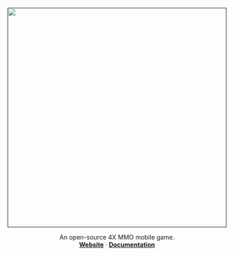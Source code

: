 <p align="center">
  
  <a href="" target="_blank">
    <img src="https://user-images.githubusercontent.com/6529619/71329888-7e238300-24f7-11ea-8bbf-550181e164aa.png?style=centerme"
    width="500px">
  </a>

  <p align="center">
    An open-source 4X MMO mobile game.
    <br>
    <a href="https://www.open-conquest.org/" target="_blank"><strong>Website</strong></a>
    ·
    <a href="https://docs.google.com/document/d/1-0B6tDCrB43ZTyw8Gof0TYjc9zldjr5Jk7s5rZohKWI/edit?usp=sharing" target="_blank"><strong>Documentation</strong></a>
  </p>

</p>